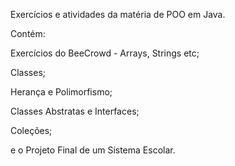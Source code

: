 Exercícios e atividades da matéria de POO em Java.

Contém:

Exercícios do BeeCrowd - Arrays, Strings etc;

Classes;

Herança e Polimorfismo;

Classes Abstratas e Interfaces;

Coleções;

e o Projeto Final de um Sistema Escolar.
